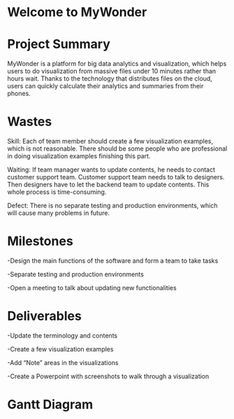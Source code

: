 #                                                        Welcome to MyWonder


# Project Summary

MyWonder is a platform for big data analytics and visualization, which helps users to do visualization from massive files under 10 minutes rather than hours wait. Thanks to the technology that distributes files on the cloud, users can quickly calculate their analytics and summaries from their phones.


# Wastes
Skill: Each of team member should create a few visualization examples, which is not reasonable. There should be some people who are professional in doing visualization examples finishing this part.

Waiting: If team manager wants to update contents, he needs to contact customer support team. Customer support team needs to talk to designers. Then designers have to let the backend team to update contents. This whole process is time-consuming.

Defect: There is no separate testing and production environments, which will cause many problems in future. 


# Milestones
-Design the main functions of the software and form a team to take tasks

-Separate testing and production environments

-Open a meeting to talk about updating new functionalities


# Deliverables
-Update the terminology and contents

-Create a few visualization examples

-Add “Note” areas in the visualizations

-Create a Powerpoint with screenshots to walk through a visualization



# Gantt Diagram
